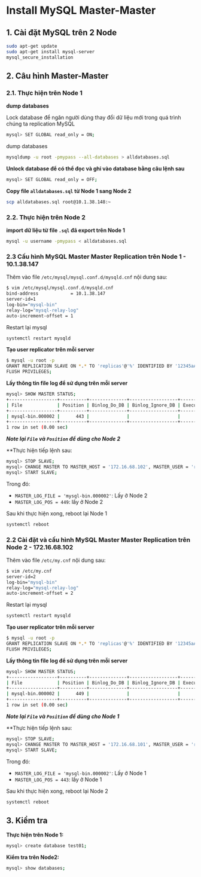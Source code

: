 # Install MySQL Master-Master
## 1. Cài đặt MySQL trên 2 Node 
```sh
sudo apt-get update
sudo apt-get install mysql-server
mysql_secure_installation
```
## 2. Câu hình Master-Master
### 2.1. Thực hiện trên Node 1

**dump databases**

Lock database để ngăn người dùng thay đổi dữ liệu mới trong quá trình chúng ta replication MySQL
```sh
mysql> SET GLOBAL read_only = ON;
```
dump databases
```sh
mysqldump -u root -pmypass --all-databases > alldatabases.sql
```
**Unlock database để có thể đọc và ghi vào database bằng câu lệnh sau**
```sh
mysql> SET GLOBAL read_only = OFF;
```
**Copy file `alldatabases.sql` từ Node 1 sang Node 2**
```sh
scp alldatabases.sql root@10.1.38.148:~
```
### 2.2. Thực hiện trên Node 2

**import dữ liệu từ file `.sql` đã export trên Node 1**
```sh
mysql -u username -pmypass < alldatabases.sql
```
### 2.3 Cấu hình MySQL Master Master Replication trên Node 1 - 10.1.38.147
Thêm vào file `/etc/mysql/mysql.conf.d/mysqld.cnf` nội dung sau: 
```sh
$ vim /etc/mysql/mysql.conf.d/mysqld.cnf
bind-address            = 10.1.38.147
server-id=1
log-bin="mysql-bin"
relay-log="mysql-relay-log"
auto-increment-offset = 1
```
Restart lại mysql
```sh
systemctl restart mysqld
```
**Tạo user replicator trên mỗi server**
```sh
$ mysql -u root -p
GRANT REPLICATION SLAVE ON *.* TO 'replicas'@'%' IDENTIFIED BY '12345aA@';
FLUSH PRIVILEGES;
```
**Lấy thông tin file log để sử dụng trên mỗi server**
```sh
mysql> SHOW MASTER STATUS;
+------------------+----------+--------------+------------------+-------------------+
| File             | Position | Binlog_Do_DB | Binlog_Ignore_DB | Executed_Gtid_Set |
+------------------+----------+--------------+------------------+-------------------+
| mysql-bin.000002 |      443 |              |                  |                   |
+------------------+----------+--------------+------------------+-------------------+
1 row in set (0.00 sec)
```
***Note lại `File` và `Position` để dùng cho Node 2***

**Thực hiện tiếp lệnh sau:
```sh
mysql> STOP SLAVE;
mysql> CHANGE MASTER TO MASTER_HOST = '172.16.68.102', MASTER_USER = 'replicas', MASTER_PASSWORD = '12345aA@', MASTER_LOG_FILE = 'mysql-bin.000002', MASTER_LOG_POS = 449;
mysql> START SLAVE;
```
Trong đó:
- `MASTER_LOG_FILE = 'mysql-bin.000002'`: Lấy ở Node 2
- `MASTER_LOG_POS = 449`: lấy ở Node 2

Sau khi thực hiện xong, reboot lại Node 1
```sh
systemctl reboot
```

### 2.2 Cài đặt và cấu hình MySQL Master Master Replication trên Node 2 - 172.16.68.102
Thêm vào file `/etc/my.cnf` nội dung sau: 
```sh
$ vim /etc/my.cnf
server-id=2
log-bin="mysql-bin"
relay-log="mysql-relay-log"
auto-increment-offset = 2
```
Restart lại mysql
```sh
systemctl restart mysqld
```
**Tạo user replicator trên mỗi server**
```sh
$ mysql -u root -p
GRANT REPLICATION SLAVE ON *.* TO 'replicas'@'%' IDENTIFIED BY '12345aA@';
FLUSH PRIVILEGES;
```
**Lấy thông tin file log để sử dụng trên mỗi server**
```sh
mysql> SHOW MASTER STATUS;
+------------------+----------+--------------+------------------+-------------------+
| File             | Position | Binlog_Do_DB | Binlog_Ignore_DB | Executed_Gtid_Set |
+------------------+----------+--------------+------------------+-------------------+
| mysql-bin.000002 |      449 |              |                  |                   |
+------------------+----------+--------------+------------------+-------------------+
1 row in set (0.00 sec)
```
***Note lại `File` và `Position` để dùng cho Node 1***

**Thực hiện tiếp lệnh sau:
```sh
mysql> STOP SLAVE;
mysql> CHANGE MASTER TO MASTER_HOST = '172.16.68.101', MASTER_USER = 'replicas', MASTER_PASSWORD = '12345aA@', MASTER_LOG_FILE = 'mysql-bin.000002', MASTER_LOG_POS = 443;
mysql> START SLAVE;
```
Trong đó:
- `MASTER_LOG_FILE = 'mysql-bin.000002'`: Lấy ở Node 1
- `MASTER_LOG_POS = 443`: lấy ở Node 1

Sau khi thực hiện xong, reboot lại Node 2
```sh
systemctl reboot
```
## 3. Kiểm tra
**Thực hiện trên Node 1:**
```sh
mysql> create database test01;
```
**Kiểm tra trên Node2:**
```sh
mysql> show databases;
```
